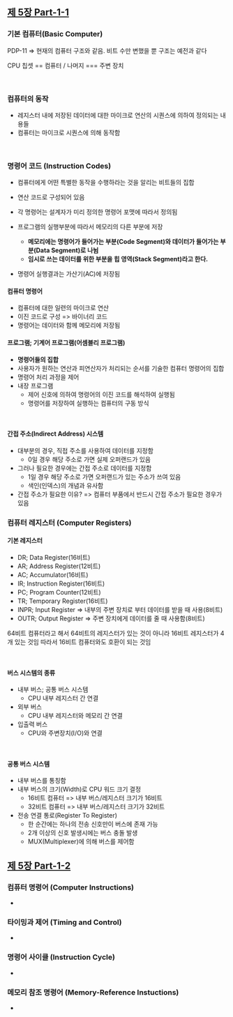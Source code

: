 
## [제 5장 Part-1-1](https://www.youtube.com/watch?v=vSnpYzCuwVY&list=PLc8fQ-m7b1hCHTT7VH2oo0Ng7Et096dYc&index=10)

### 기본 컴퓨터(Basic Computer)

PDP-11 => 현재의 컴퓨터 구조와 같음. 비트 수만 변했을 뿐 구조는 예전과 같다

CPU 칩셋 == 컴퓨터 / 나머지 === 주변 장치

<br>

### 컴퓨터의 동작

- 레지스터 내에 저장된 데이터에 대한 마이크로 연산의 시퀀스에 의하여 정의되는 내용들
- 컴퓨터는 마이크로 시퀀스에 의해 동작함

<br>

### 명령어 코드 (Instruction Codes)

- 컴퓨터에게 어떤 특별한 동작을 수행하라는 것을 알리는 비트들의 집합
- 연산 코드로 구성되어 있음
- 각 명령어는 설계자가 미리 정의한 명령어 포맷에 따라서 정의됨
- 프로그램의 실행부분에 따라서 메모리의 다른 부분에 저장
  - **메모리에는 명령어가 들어가는 부분(Code Segment)와 데이터가 들어가는 부분(Data Segment)로 나뉨**
  - **임시로 쓰는 데이터를 위한 부분을 힙 영역(Stack Segment)라고 한다.**

- 명령어 실행결과는 가산기(AC)에 저장됨

#### 컴퓨터 명령어

- 컴퓨터에 대한 일련의 마이크로 연산
- 이진 코드로 구성 => 바이너리 코드
- 명령어는 데이터와 함께 메모리에 저장됨

#### 프로그램; 기계어 프로그램(어셈블리 프로그램)

- **명령어들의 집합**
- 사용자가 원하는 연산과 피연산자가 처리되는 순서를 기술한 컴퓨터 명령어의 집합
- 명령어 처리 과정을 제어
- 내장 프로그램
  - 제어 신호에 의하여 명령어의 이진 코드를 해석하여 실행됨
  - 명령어를 저장하여 실행하는 컴퓨터의 구동 방식

<br>

#### 간접 주소(Indirect Address) 시스템

- 대부분의 경우, 직접 주소를 사용하여 데이터를 지정함
  - 0일 경우 해당 주소로 가면 실제 오퍼랜드가 있음
- 그러나 필요한 경우에는 간접 주소로 데이터를 지정함
  - 1일 경우 해당 주소로 가면 오퍼랜드가 있는 주소가 쓰여 있음
  - 색인(인덱스)의 개념과 유사함
- 간접 주소가 필요한 이유? => 컴퓨터 부품에서 반드시 간접 주소가 필요한 경우가 있음

### 컴퓨터 레지스터 (Computer Registers)

#### 기본 레지스터

- DR; Data Register(16비트)
- AR; Address Register(12비트)
- AC; Accumulator(16비트)
- IR; Instruction Register(16비트)
- PC; Program Counter(12비트)
- TR; Temporary Register(16비트)
- INPR; Input Register => 내부의 주변 장치로 부터 데이터를 받을 때 사용(8비트)
- OUTR; Output Register => 주변 장치에게 데이터를 줄 때 사용함(8비트)

64비트 컴퓨터라고 해서 64비트의 레지스터가 있는 것이 아니라 16비트 레지스터가 4개 있는 것임 따라서 16비트 컴퓨터와도 호환이 되는 것임

<br>

#### 버스 시스템의 종류

- 내부 버스; 공통 버스 시스템
  - CPU 내부 레지스터 간 연결
- 외부 버스
  - CPU 내부 레지스터와 메모리 간 연결
- 입출력 버스
  - CPU와 주변장치(I/O)와 연결

<br>

#### 공통 버스 시스템

- 내부 버스를 통칭함
- 내부 버스의 크기(Width)로 CPU 워드 크기 결정
  - 16비트 컴퓨터 => 내부 버스/레지스터 크기가 16비트
  - 32비트 컴퓨터 => 내부 버스/레지스터 크기가 32비트
- 전송 연결 통로(Register To Register)
  - 한 순간에는 하나의 전송 신호만이 버스에 존재 가능
  - 2개 이상의 신호 발생시에는 버스 충돌 발생
  - MUX(Multiplexer)에 의해 버스를 제어함

## [제 5장 Part-1-2](https://www.youtube.com/watch?v=T2oKxvinK84&list=PLc8fQ-m7b1hCHTT7VH2oo0Ng7Et096dYc&index=11)

### 컴퓨터 명령어 (Computer Instructions)

- 

### 타이밍과 제어 (Timing and Control)

- 

### 명령어 사이클 (Instruction Cycle)

- 

### 메모리 참조 명령어 (Memory-Reference Instuctions)

-
